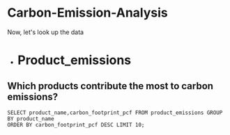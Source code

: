# Carbon-Emission-Analysis

Now, let's look up the data

- # Product_emissions

  







## Which products contribute the most to carbon emissions?




```
SELECT product_name,carbon_footprint_pcf FROM product_emissions GROUP BY product_name
ORDER BY carbon_footprint_pcf DESC LIMIT 10;
```
